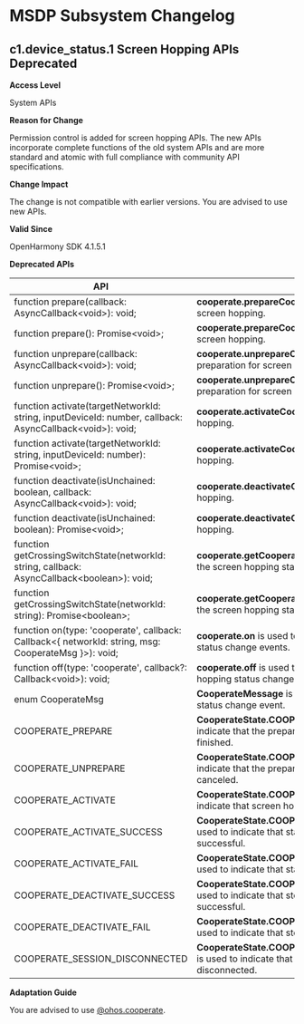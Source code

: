 # MSDP Subsystem Changelog

## c1.device_status.1 Screen Hopping APIs Deprecated

**Access Level**

System APIs

**Reason for Change**

Permission control is added for screen hopping APIs. The new APIs incorporate complete functions of the old system APIs and are more standard and atomic with full compliance with community API specifications.

**Change Impact**

The change is not compatible with earlier versions. You are advised to use new APIs.

**Valid Since**

OpenHarmony SDK 4.1.5.1

**Deprecated APIs**

| API                                                    | Description                                                    | Substitute API                                                    |
| ------------------------------------------------------------ | ------------------------------------------------------------ | ------------------------------------------------------------ |
| function prepare(callback: AsyncCallback&lt;void&gt;): void; | **cooperate.prepareCooperate** is used to prepare for screen hopping.            | function prepareCooperate(callback: AsyncCallback&lt;void&gt;): void; |
| function prepare(): Promise&lt;void&gt;;                     | **cooperate.prepareCooperate** is used to prepare for screen hopping.            | function prepareCooperate(): Promise&lt;void&gt;;            |
| function unprepare(callback: AsyncCallback&lt;void&gt;): void; | **cooperate.unprepareCooperate** is used to cancel the preparation for screen hopping.          | function unprepareCooperate(callback: AsyncCallback&lt;void&gt;): void; |
| function unprepare(): Promise&lt;void&gt;;                   | **cooperate.unprepareCooperate** is used to cancel the preparation for screen hopping.          | function unprepareCooperate(): Promise&lt;void&gt;;          |
| function activate(targetNetworkId: string, inputDeviceId: number, callback: AsyncCallback&lt;void&gt;): void; | **cooperate.activateCooperate** is used to start screen hopping.               | function activateCooperate(targetNetworkId: string, inputDeviceId: number, callback: AsyncCallback&lt;void&gt;): void; |
| function activate(targetNetworkId: string, inputDeviceId: number): Promise&lt;void&gt;; | **cooperate.activateCooperate** is used to start screen hopping.               | function activateCooperate(targetNetworkId: string, inputDeviceId: number): Promise&lt;void&gt;; |
| function deactivate(isUnchained: boolean, callback: AsyncCallback&lt;void&gt;): void; | **cooperate.deactivateCooperate** is used to stop screen hopping.             | function deactivateCooperate(isUnchained: boolean, callback: AsyncCallback&lt;void&gt;): void; |
| function deactivate(isUnchained: boolean): Promise&lt;void&gt;; | **cooperate.deactivateCooperate** is used to stop screen hopping.             | function deactivateCooperate(isUnchained: boolean): Promise&lt;void&gt;; |
| function getCrossingSwitchState(networkId: string, callback: AsyncCallback&lt;boolean&gt;): void; | **cooperate.getCooperateSwitchState** is used to obtain the screen hopping status of the target device.| function getCooperateSwitchState(networkId: string, callback: AsyncCallback&lt;boolean&gt;): void; |
| function getCrossingSwitchState(networkId: string): Promise&lt;boolean&gt;; | **cooperate.getCooperateSwitchState** is used to obtain the screen hopping status of the target device.| function getCooperateSwitchState(networkId: string): Promise&lt;boolean&gt;; |
| function on(type: 'cooperate', callback: Callback&lt;{ networkId: string, msg: CooperateMsg }&gt;): void; | **cooperate.on** is used to subscribe to screen hopping status change events.                      | function on(type: 'cooperateMessage', callback: Callback&lt;CooperateMessage&gt;): void; |
| function off(type: 'cooperate', callback?: Callback&lt;void&gt;): void; | **cooperate.off** is used to unsubscribe from screen hopping status change events.                     | function off(type: 'cooperateMessage', callback?: Callback&lt;CooperateMessage&gt;): void; |
| enum CooperateMsg                                            | **CooperateMessage** is used to define a screen hopping status change event.                | interface CooperateMessage                                   |
| COOPERATE_PREPARE                                            | **CooperateState.COOPERATE_PREPARE** is used to indicate that the preparation for screen hopping is finished.      | CooperateState.COOPERATE_PREPARE                             |
| COOPERATE_UNPREPARE                                          | **CooperateState.COOPERATE_UNPREPARE** is used to indicate that the preparation for screen hopping is canceled.  | CooperateState.COOPERATE_UNPREPARE                           |
| COOPERATE_ACTIVATE                                           | **CooperateState.COOPERATE_ACTIVATE** is used to indicate that screen hopping is started.     | CooperateState.COOPERATE_ACTIVATE                            |
| COOPERATE_ACTIVATE_SUCCESS                                   | **CooperateState.COOPERATE_ACTIVATE_SUCCESS** is used to indicate that starting screen hopping is successful.| CooperateState.COOPERATE_ACTIVATE_SUCCESS                    |
| COOPERATE_ACTIVATE_FAIL                                      | **CooperateState.COOPERATE_ACTIVATE_FAILURE** is used to indicate that starting screen hopping has failed.| CooperateState.COOPERATE_ACTIVATE_FAILURE                    |
| COOPERATE_DEACTIVATE_SUCCESS                                 | **CooperateState.COOPERATE_DEACTIVATE_SUCCESS** is used to indicate that stopping screen hopping is successful.| CooperateState.COOPERATE_DEACTIVATE_SUCCESS                  |
| COOPERATE_DEACTIVATE_FAIL                                    | **CooperateState.COOPERATE_DEACTIVATE_FAILURE** is used to indicate that stopping screen hopping has failed.| CooperateState.COOPERATE_DEACTIVATE_FAILURE                  |
| COOPERATE_SESSION_DISCONNECTED                               | **CooperateState.COOPERATE_SESSION_DISCONNECTED** is used to indicate that the screen hopping session is disconnected.| CooperateState.COOPERATE_SESSION_DISCONNECTED                |

**Adaptation Guide**

You are advised to use [@ohos.cooperate](https://gitee.com/openharmony/docs/blob/master/en/application-dev/reference/apis/js-apis-devicestatus-cooperate.md#cooperateprepare).
